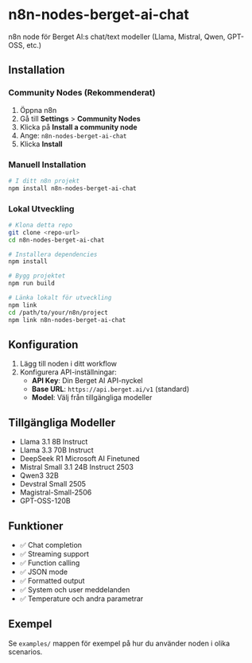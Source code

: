 # n8n-nodes-berget-ai-chat

n8n node för Berget AI:s chat/text modeller (Llama, Mistral, Qwen, GPT-OSS, etc.)

## Installation

### Community Nodes (Rekommenderat)

1. Öppna n8n
2. Gå till **Settings** > **Community Nodes**
3. Klicka på **Install a community node**
4. Ange: `n8n-nodes-berget-ai-chat`
5. Klicka **Install**

### Manuell Installation

```bash
# I ditt n8n projekt
npm install n8n-nodes-berget-ai-chat
```

### Lokal Utveckling

```bash
# Klona detta repo
git clone <repo-url>
cd n8n-nodes-berget-ai-chat

# Installera dependencies
npm install

# Bygg projektet
npm run build

# Länka lokalt för utveckling
npm link
cd /path/to/your/n8n/project
npm link n8n-nodes-berget-ai-chat
```

## Konfiguration

1. Lägg till noden i ditt workflow
2. Konfigurera API-inställningar:
   - **API Key**: Din Berget AI API-nyckel
   - **Base URL**: `https://api.berget.ai/v1` (standard)
   - **Model**: Välj från tillgängliga modeller

## Tillgängliga Modeller

- Llama 3.1 8B Instruct
- Llama 3.3 70B Instruct  
- DeepSeek R1 Microsoft AI Finetuned
- Mistral Small 3.1 24B Instruct 2503
- Qwen3 32B
- Devstral Small 2505
- Magistral-Small-2506
- GPT-OSS-120B

## Funktioner

- ✅ Chat completion
- ✅ Streaming support
- ✅ Function calling
- ✅ JSON mode
- ✅ Formatted output
- ✅ System och user meddelanden
- ✅ Temperature och andra parametrar

## Exempel

Se `examples/` mappen för exempel på hur du använder noden i olika scenarios.
